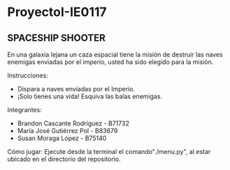 # ProyectoI-IE0117
## SPACESHIP SHOOTER

En una galaxia lejana un caza espacial tiene la misión  de  destruir  las  naves enemigas enviadas por el imperio, usted ha sido elegido para la misión.

Instrucciones:

* Dispara a naves enviadas por el Imperio.
* ¡Solo tienes una vida! Esquiva las balas enemigas.

Integrantes:

* Brandon Cascante Rodríguez - B71732
* María José Gutiérrez Pol - B83679
* Susan Moraga López - B75140

Cómo jugar:
Ejecute desde la terminal el comando"./menu.py", al estar ubicado en el directorio del repositorio. 
